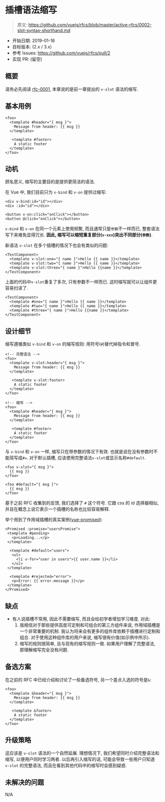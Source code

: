 # 插槽语法缩写

> 原文: <https://github.com/vuejs/rfcs/blob/master/active-rfcs/0002-slot-syntax-shorthand.md>

- 开始日期: 2019-01-16
- 目标版本: (2.x / 3.x)
- 参考 Issues: <https://github.com/vuejs/rfcs/pull/2>
- 实现 PR: (留空)

## 概要

请务必先阅读 [rfc-0001](./doc/RFCs/0001-new-slot-syntax.md), 本章说的是前一章提出的 `v-slot` 语法的缩写. 

## 基本用例

``` vue
<foo>
  <template #header="{ msg }">
    Message from header: {{ msg }}
  </template>

   <template #footer>
    A static footer
  </template>
</foo>
```

## 动机

顾名思义, 缩写的主要目的是提供更简洁的语法. 

在 Vue 中, 我们目前只为 `v-bind` 和 `v-on` 提供过缩写: 

``` vue
<div v-bind:id="id"></div>
<div :id="id"></div>

<button v-on:click="onClick"></button>
<button @click="onClick"></button>
```

`v-bind` 和 `v-on` 在同一个元素上使用频繁, 而且通常只是`参数`不一样而已, 整套语法写下来难免显得冗长. 
**因此, 缩写可以缩短重复部分(`v-xxx`)突出不同部分(`参数`)**.

新语法 `v-slot` 在多个插槽的情况下也会有类似的问题: 

``` vue
<TestComponent>
  <template v-slot:one="{ name }">Hello {{ name }}</template>
  <template v-slot:two="{ name }">Hello {{ name }}</template>
  <template v-slot:three="{ name }">Hello {{name }}</template>
</TestComponent>
```

上面的代码中`v-slot`重复了多次, 只有参数不一样而已. 这时缩写就可以让组件更容易扫读了. 

``` vue
<TestComponent>
  <template #one="{ name }">Hello {{ name }}</template>
  <template #two="{ name }">Hello {{ name }}</template>
  <template #three="{ name }">Hello {{name }}</template>
</TestComponent>
```

## 设计细节

缩写遵循类似 `v-bind` 和 `v-on` 的缩写规则: 用符号(`#`)替代掉指令和冒号. 

``` vue
<!-- 完整语法 -->
<foo>
  <template v-slot:header="{ msg }">
    Message from header: {{ msg }}
  </template>

   <template v-slot:footer>
    A static footer
  </template>
</foo>

<!-- 缩写 -->
<foo>
  <template #header="{ msg }">
    Message from header: {{ msg }}
  </template>

   <template #footer>
    A static footer
  </template>
</foo>
```

与 `v-bind` 和 `v-on` 一样, 缩写只在带参数的情况下有效. 也就是说在没有参数时不能简写成`#=`. 
对于默认插槽, 应该使用完整语法`v-slot`或显示名称`#default`.

``` vue
<foo v-slot="{ msg }">
  {{ msg }}
</foo>

<foo #default="{ msg }">
  {{ msg }}
</foo>
```

基于之前 RFC 收集到的反馈, 我们选择了 `#` 这个符号. 它跟 css 的 id 选择器相似, 并且在概念上说它表示一个插槽的名称也比较容易解释. 

举个用到了作用域插槽的真实案例([vue-promised](https://github.com/posva/vue-promised)): 

``` vue
<Promised :promise="usersPromise">
 <template #pending>
   <p>Loading...</p>
 </template>

  <template #default="users">
   <ul>
     <li v-for="user in users">{{ user.name }}</li>
   </ul>
 </template>

  <template #rejected="error">
   <p>Error: {{ error.message }}</p>
 </template>
</Promised>
```

## 缺点

- 有人说插槽不常用, 因此不需要缩写, 而且会给初学者增加学习难度. 对此: 
  1. 我相信对于那些提供高度可定制和可组合的第三方组件来说, 作用域插槽是一个非常重要的机制. 我认为将来会有更多的组件库依赖于插槽进行定制和组合. 对于使用这种组件库的用户来说, 缩写很有价值(如示例中所示). 
  2. 缩写的规则很简单, 且与现有的缩写规则一致. 如果用户理解了完整语法, 那理解缩写完全没有问题. 

## 备选方案

在之前的 RFC 中已经介绍和讨论了一些备选符号, 另一个差点入选的符号是`&`: 

``` vue
<foo>
  <template &header="{ msg }">
    Message from header: {{ msg }}
  </template>

   <template &footer>
    A static footer
  </template>
</foo>
```

## 升级策略

这应该是 `v-slot` 语法的一个自然延展. 理想情况下, 我们希望同时介绍完整语法和缩写, 以便用户同时学习两者. 
以后再引入缩写的话, 可能会导致一些用户只知道 `v-slot` 的完整语法, 而且在看到其他代码中的缩写时会感到疑惑. 

## 未解决的问题
N/A
